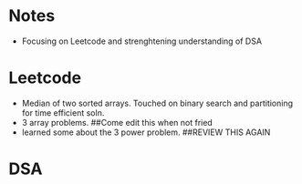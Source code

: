 # Notes
- Focusing on Leetcode and strenghtening understanding of DSA

# Leetcode
- Median of two sorted arrays. Touched on binary search and partitioning for time efficient soln. 
- 3 array problems. ##Come edit this when not fried
- learned some about the 3 power problem. ##REVIEW THIS AGAIN


# DSA
